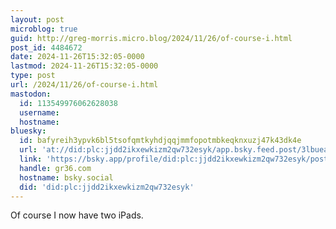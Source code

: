 ```yaml
---
layout: post
microblog: true
guid: http://greg-morris.micro.blog/2024/11/26/of-course-i.html
post_id: 4484672
date: 2024-11-26T15:32:05-0000
lastmod: 2024-11-26T15:32:05-0000
type: post
url: /2024/11/26/of-course-i.html
mastodon:
  id: 113549976062628038
  username: 
  hostname: 
bluesky:
  id: bafyreih3ypvk6bl5tsofqmtkyhdjqqjmmfopotmbkeqknxuzj47k43dk4e
  url: 'at://did:plc:jjdd2ikxewkizm2qw732esyk/app.bsky.feed.post/3lbueau7fxb24'
  link: 'https://bsky.app/profile/did:plc:jjdd2ikxewkizm2qw732esyk/post/3lbueau7fxb24'
  handle: gr36.com
  hostname: bsky.social
  did: 'did:plc:jjdd2ikxewkizm2qw732esyk'
---
```

Of course I now have two iPads.
